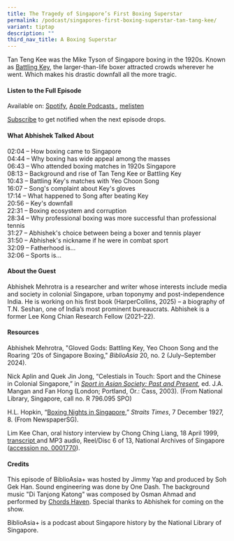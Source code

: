 ```yaml
---
title: The Tragedy of Singapore’s First Boxing Superstar
permalink: /podcast/singapores-first-boxing-superstar-tan-tang-kee/
variant: tiptap
description: ""
third_nav_title: A Boxing Superstar
---
```

<p>Tan Teng Kee was the Mike Tyson of Singapore boxing in the 1920s. Known
as <a href="https://biblioasia.nlb.gov.sg/vol-20/issue-2/jul-sep-2024/singapore-boxing-battling-key-yeo-choon-song/" rel="noopener noreferrer nofollow" target="_blank">Battling Key</a>,
the larger-than-life boxer attracted crowds wherever he went. Which makes
his drastic&nbsp;downfall&nbsp;all the more tragic.</p>
<p></p>
<h4><strong>Listen to the Full Episode</strong></h4>
<p>Available on: <a href="https://open.spotify.com/episode/1CtCj8pMYp33OOlQiz7eTG" rel="noopener noreferrer nofollow" target="_blank"><u>Spotify</u></a>,
<a href="https://podcasts.apple.com/us/podcast/the-tragedy-of-singapores-first-boxing-superstar/id1688142751?i=1000652812814" rel="noopener noreferrer nofollow" target="_blank"><u>Apple Podcasts </u>
</a>, <a href="https://www.melisten.sg/podcast/playlist/BiblioAsia%2B-2115156/The-Tragedy-of-Singapore%E2%80%99s-First-Boxing-Superstar-2400186" rel="noopener noreferrer nofollow" target="_blank"><u>melisten</u></a>
</p>
<p><a href="https://open.spotify.com/show/66PYiIthr1KqQhJ82XH4DN" rel="noopener noreferrer nofollow" target="_blank"><u>Subscribe</u></a> to
get notified when the next episode drops.</p>
<p></p>
<h4><strong>What Abhishek Talked About</strong></h4>
<p>02:04 – How boxing came to Singapore
<br>04:44 – Why boxing has wide appeal among the masses
<br>06:43 – Who attended boxing matches in 1920s Singapore
<br>08:13 – Background and rise of Tan Teng Kee or Battling Key
<br>10:43 – Battling Key's matches with Yeo Choon Song
<br>16:07 – Song's complaint about Key's gloves
<br>17:14 – What happened to Song after beating Key
<br>20:56 – Key's downfall
<br>22:31 – Boxing ecosystem and corruption
<br>28:34 – Why professional boxing was more successful than professional
tennis
<br>31:27 – Abhishek's choice between being a boxer and tennis player
<br>31:50 – Abhishek's nickname if he were in combat sport
<br>32:09 – Fatherhood is...
<br>32:06 – Sports is...</p>
<p></p>
<h4><strong>About the Guest</strong></h4>
<p>Abhishek Mehrotra&nbsp;is a researcher and writer whose interests include
media and society in colonial Singapore, urban toponymy and post-independence
India. He is working on his first book (HarperCollins, 2025) – a biography
of T.N. Seshan, one of India’s most prominent bureaucrats. Abhishek is
a former Lee Kong Chian Research Fellow (2021–22).</p>
<p></p>
<h4><strong>Resources</strong></h4>
<p>Abhishek Mehrotra, "Gloved Gods: Battling Key, Yeo Choon Song and the
Roaring ‘20s of Singapore Boxing," <em>BiblioAsia</em> 20, no. 2 (July–September
2024).</p>
<p></p>
<p>Nick Aplin and Quek Jin Jong, “Celestials in Touch: Sport and the Chinese
in Colonial Singapore,” in <em><a href="https://eservice.nlb.gov.sg/redir/itemdetails?bid=12328575" rel="noopener noreferrer nofollow" target="_blank"><u>Sport in Asian Society: Past and Present</u></a></em>,
ed. J.A. Mangan and Fan Hong (London; Portland, Or.: Cass, 2003). (From
National Library, Singapore, call no. R 796.095 SPO)&nbsp;</p>
<p></p>
<p>H.L. Hopkin, “<a href="https://eresources.nlb.gov.sg/newspapers/digitised/article/straitstimes19271207-1.2.32" rel="noopener noreferrer nofollow" target="_blank"><u>Boxing Nights in Singapore</u></a>,” <em>Straits Times</em>,
7 December 1927, 8. (From NewspaperSG).</p>
<p></p>
<p>Lim Kee Chan, oral history interview by Chong Ching Liang, 18 April 1999,
<a href="https://www.nas.gov.sg/archivesonline/flipviewer/publish/f/f396ab09-115f-11e3-83d5-0050568939ad-OHC001770_006/web/html5/index.html" rel="noopener noreferrer nofollow" target="_blank"><u>transcript</u> 
</a>and MP3 audio, Reel/Disc 6 of 13, National Archives of Singapore (<a href="https://www.nas.gov.sg/archivesonline/oral_history_interviews/interview/001770" rel="noopener noreferrer nofollow" target="_blank"><u>accession no. 0001770</u></a>).</p>
<p></p>
<h4><strong>Credits</strong></h4>
<p>This episode of BiblioAsia+ was hosted by Jimmy Yap and produced by Soh
Gek Han. Sound engineering was done by One Dash. The background music "Di
Tanjong Katong" was composed by Osman Ahmad and performed by&nbsp;<a href="https://www.youtube.com/watch?v=uA2v7ka5TAI" rel="noopener noreferrer" target="_blank"><u>Chords Haven</u></a>.
Special thanks to Abhishek for coming on the show.</p>
<p>BiblioAsia+ is a podcast about Singapore history by the National Library
of Singapore.</p>
<p></p>